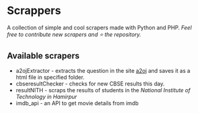 # Scrappers
A collection of simple and cool scrapers made with Python and PHP.
*Feel free to contribute new scrapers and :star: the repository.*

## Available scrapers
- a2ojExtractor - extracts the question in the site [a2oj](https://a2oj.com/) and saves it as a html file in specified folder.
- cbseresultChecker - checks for new CBSE results this day.
- resultNITH - scraps the results of students in the *National Institute of Technology in Hamirpur*
- imdb_api - an API to get movie details from imdb
